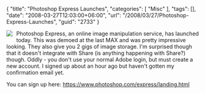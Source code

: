 {
	"title": "Photoshop Express Launches",
	"categories": [
		"Misc"
	],
	"tags": [],
	"date": "2008-03-27T12:03:00+06:00",
	"url": "/2008/03/27/Photoshop-Express-Launches",
	"guid": "2733"
}

<img src="http://static.raymondcamden.com/images/cfjedi//pe.png" align="left" style="margin-right: 10px;margin-bottom: 10px">

Photoshop Express, an online image manipulation service, has launched today. This was demoed at the last MAX and was pretty impressive looking. They also give you 2 gigs of image storage. I'm surprised though that it doesn't integrate with Share (is anything happening with Share?) though. Oddly - you don't use your normal Adobe login, but must create a new account. I signed up about an hour ago but haven't gotten my confirmation email yet. 

You can sign up here: <a href="https://www.photoshop.com/express/landing.html">https://www.photoshop.com/express/landing.html</a>

<br clear="left">